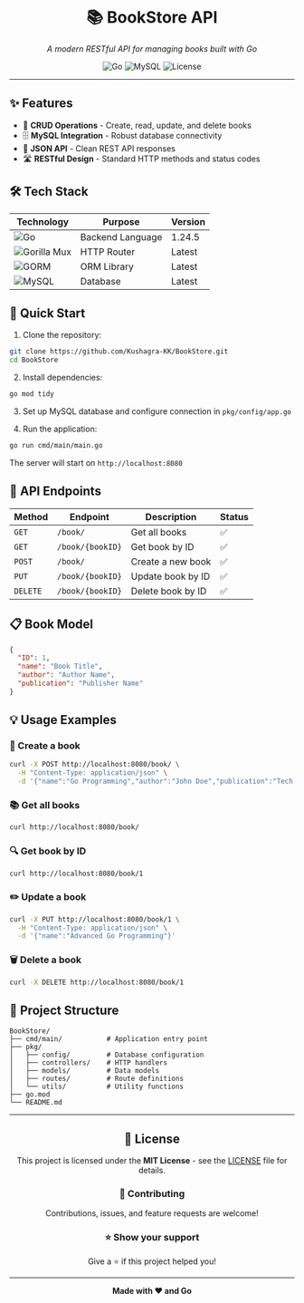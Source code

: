 <div align="center">
  <h1>📚 BookStore API</h1>
  <p><em>A modern RESTful API for managing books built with Go</em></p>
  
  ![Go](https://img.shields.io/badge/Go-1.24.5-00ADD8?style=for-the-badge&logo=go)
  ![MySQL](https://img.shields.io/badge/MySQL-4479A1?style=for-the-badge&logo=mysql&logoColor=white)
  ![License](https://img.shields.io/badge/License-MIT-green?style=for-the-badge)
</div>

---

## ✨ Features

- 📖 **CRUD Operations** - Create, read, update, and delete books
- 🗄️ **MySQL Integration** - Robust database connectivity
- 🔄 **JSON API** - Clean REST API responses
- 🛣️ **RESTful Design** - Standard HTTP methods and status codes

## 🛠️ Tech Stack

| Technology | Purpose | Version |
|------------|---------|----------|
| ![Go](https://img.shields.io/badge/-Go-00ADD8?style=flat&logo=go&logoColor=white) | Backend Language | 1.24.5 |
| ![Gorilla Mux](https://img.shields.io/badge/-Gorilla%20Mux-FF6B35?style=flat) | HTTP Router | Latest |
| ![GORM](https://img.shields.io/badge/-GORM-FF6B35?style=flat) | ORM Library | Latest |
| ![MySQL](https://img.shields.io/badge/-MySQL-4479A1?style=flat&logo=mysql&logoColor=white) | Database | Latest |

## 🚀 Quick Start

1. Clone the repository:
```bash
git clone https://github.com/Kushagra-KK/BookStore.git
cd BookStore
```

2. Install dependencies:
```bash
go mod tidy
```

3. Set up MySQL database and configure connection in `pkg/config/app.go`

4. Run the application:
```bash
go run cmd/main/main.go
```

The server will start on `http://localhost:8080`

## 🔗 API Endpoints

| Method | Endpoint | Description | Status |
|--------|----------|-------------|--------|
| `GET` | `/book/` | Get all books | ✅ |
| `GET` | `/book/{bookID}` | Get book by ID | ✅ |
| `POST` | `/book/` | Create a new book | ✅ |
| `PUT` | `/book/{bookID}` | Update book by ID | ✅ |
| `DELETE` | `/book/{bookID}` | Delete book by ID | ✅ |

## 📋 Book Model

```json
{
  "ID": 1,
  "name": "Book Title",
  "author": "Author Name",
  "publication": "Publisher Name"
}
```

## 💡 Usage Examples

### 📝 Create a book
```bash
curl -X POST http://localhost:8080/book/ \
  -H "Content-Type: application/json" \
  -d '{"name":"Go Programming","author":"John Doe","publication":"Tech Books"}'
```

### 📚 Get all books
```bash
curl http://localhost:8080/book/
```

### 🔍 Get book by ID
```bash
curl http://localhost:8080/book/1
```

### ✏️ Update a book
```bash
curl -X PUT http://localhost:8080/book/1 \
  -H "Content-Type: application/json" \
  -d '{"name":"Advanced Go Programming"}'
```

### 🗑️ Delete a book
```bash
curl -X DELETE http://localhost:8080/book/1
```

## 📁 Project Structure

```
BookStore/
├── cmd/main/           # Application entry point
├── pkg/
│   ├── config/         # Database configuration
│   ├── controllers/    # HTTP handlers
│   ├── models/         # Data models
│   ├── routes/         # Route definitions
│   └── utils/          # Utility functions
├── go.mod
└── README.md
```

---

<div align="center">
  
## 📄 License

This project is licensed under the **MIT License** - see the [LICENSE](LICENSE) file for details.

### 🤝 Contributing

Contributions, issues, and feature requests are welcome!

### ⭐ Show your support

Give a ⭐️ if this project helped you!

---

**Made with ❤️ and Go**

</div>